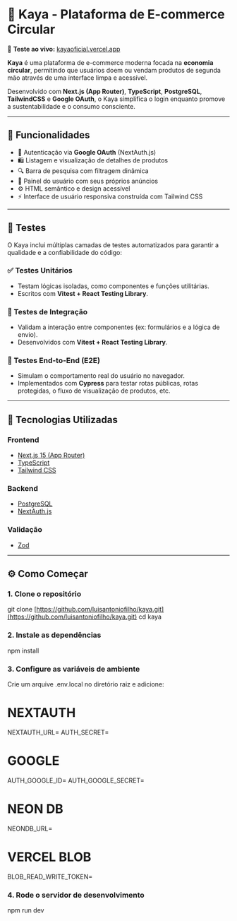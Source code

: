 # 🛒 Kaya - Plataforma de E-commerce Circular

🔗 **Teste ao vivo:** [kayaoficial.vercel.app](https://kayaoficial.vercel.app)

**Kaya** é uma plataforma de e-commerce moderna focada na **economia circular**, permitindo que usuários doem ou vendam produtos de segunda mão através de uma interface limpa e acessível.

Desenvolvido com **Next.js (App Router)**, **TypeScript**, **PostgreSQL**, **TailwindCSS** e **Google OAuth**, o Kaya simplifica o login enquanto promove a sustentabilidade e o consumo consciente.

---

## 🚀 Funcionalidades

- 🔐 Autenticação via **Google OAuth** (NextAuth.js)
- 🛍️ Listagem e visualização de detalhes de produtos
- 🔍 Barra de pesquisa com filtragem dinâmica
- 👤 Painel do usuário com seus próprios anúncios
- ⚙️ HTML semântico e design acessível
- ⚡ Interface de usuário responsiva construída com Tailwind CSS

---

## 🧪 Testes

O Kaya inclui múltiplas camadas de testes automatizados para garantir a qualidade e a confiabilidade do código:

### ✅ Testes Unitários

- Testam lógicas isoladas, como componentes e funções utilitárias.
- Escritos com **Vitest + React Testing Library**.

### 🔄 Testes de Integração

- Validam a interação entre componentes (ex: formulários e a lógica de envio).
- Desenvolvidos com **Vitest + React Testing Library**.

### 🧭 Testes End-to-End (E2E)

- Simulam o comportamento real do usuário no navegador.
- Implementados com **Cypress** para testar rotas públicas, rotas protegidas, o fluxo de visualização de produtos, etc.

---

## 🧰 Tecnologias Utilizadas

### Frontend

- [Next.js 15 (App Router)](https://nextjs.org/)
- [TypeScript](https://www.typescriptlang.org/)
- [Tailwind CSS](https://tailwindcss.com/)

### Backend

- [PostgreSQL](https://www.postgresql.org/)
- [NextAuth.js](https://next-auth.js.org/)

### Validação

- [Zod](https://zod.dev/)

---

## ⚙️ Como Começar

### 1. Clone o repositório

git clone [https://github.com/luisantoniofilho/kaya.git](https://github.com/luisantoniofilho/kaya.git)
cd kaya

### 2. Instale as dependências

npm install

### 3. Configure as variáveis de ambiente

Crie um arquive .env.local no diretório raiz e adicione:

# NEXTAUTH

NEXTAUTH_URL=
AUTH_SECRET=

# GOOGLE

AUTH_GOOGLE_ID=
AUTH_GOOGLE_SECRET=

# NEON DB

NEONDB_URL=

# VERCEL BLOB

BLOB_READ_WRITE_TOKEN=

### 4. Rode o servidor de desenvolvimento

npm run dev
